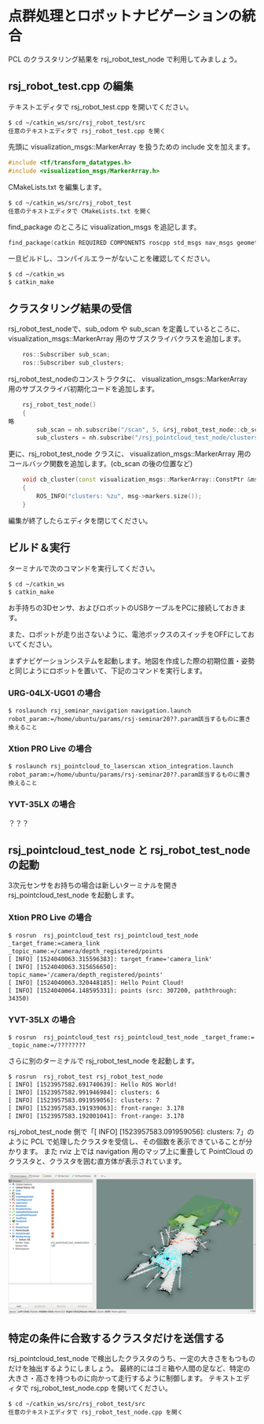 # 点群処理とロボットナビゲーションの統合

PCL のクラスタリング結果を rsj_robot_test_node で利用してみましょう。

## rsj_robot_test.cpp の編集

テキストエディタで rsj_robot_test.cpp を開いてください。

```shell
$ cd ~/catkin_ws/src/rsj_robot_test/src
任意のテキストエディタで rsj_robot_test.cpp を開く
```

先頭に visualization_msgs::MarkerArray を扱うための include 文を加えます。

```c++
#include <tf/transform_datatypes.h>
#include <visualization_msgs/MarkerArray.h>
```

CMakeLists.txt を編集します。

```shell
$ cd ~/catkin_ws/src/rsj_robot_test
任意のテキストエディタで CMakeLists.txt を開く
```

find_package のところに visualization_msgs を追記します。

```c++
find_package(catkin REQUIRED COMPONENTS roscpp std_msgs nav_msgs geometry_msgs sensor_msgs tf visualization_msgs)
```

一旦ビルドし、コンパイルエラーがないことを確認してください。

```shell
$ cd ~/catkin_ws
$ catkin_make
```

## クラスタリング結果の受信

rsj_robot_test_nodeで、sub_odom や sub_scan を定義しているところに、 visualization_msgs::MarkerArray 用のサブスクライバクラスを追加します。

```c++
    ros::Subscriber sub_scan;
    ros::Subscriber sub_clusters;
```

rsj_robot_test_nodeのコンストラクタに、 visualization_msgs::MarkerArray 用のサブスクライバ初期化コードを追加します。

```c++
    rsj_robot_test_node()
    {
略
        sub_scan = nh.subscribe("/scan", 5, &rsj_robot_test_node::cb_scan, this);
        sub_clusters = nh.subscribe("/rsj_pointcloud_test_node/clusters", 5, &rsj_robot_test_node::cb_cluster, this);
```

更に、rsj_robot_test_node クラスに、 visualization_msgs::MarkerArray 用のコールバック関数を追加します。(cb_scan の後の位置など)

```c++
    void cb_cluster(const visualization_msgs::MarkerArray::ConstPtr &msg)
    {
        ROS_INFO("clusters: %zu", msg->markers.size());
    }
```

編集が終了したらエディタを閉じてください。

## ビルド＆実行

ターミナルで次のコマンドを実行してください。

```
$ cd ~/catkin_ws
$ catkin_make
```

お手持ちの3Dセンサ、およびロボットのUSBケーブルをPCに接続しておきます。

また、ロボットが走り出さないように、電池ボックスのスイッチをOFFにしておいてください。

まずナビゲーションシステムを起動します。地図を作成した際の初期位置・姿勢と同じようにロボットを置いて、下記のコマンドを実行します。

### URG-04LX-UG01 の場合
```shell
$ roslaunch rsj_seminar_navigation navigation.launch robot_param:=/home/ubuntu/params/rsj-seminar20??.param該当するものに置き換えること
```

### Xtion PRO Live の場合
```shell
$ roslaunch rsj_pointcloud_to_laserscan xtion_integration.launch robot_param:=/home/ubuntu/params/rsj-seminar20??.param該当するものに置き換えること
```

### YVT-35LX の場合
？？？

## rsj_pointcloud_test_node と rsj_robot_test_node の起動
3次元センサをお持ちの場合は新しいターミナルを開き rsj_pointcloud_test_node を起動します。

### Xtion PRO Live の場合
```shell
$ rosrun  rsj_pointcloud_test rsj_pointcloud_test_node _target_frame:=camera_link _topic_name:=/camera/depth_registered/points
[ INFO] [1524040063.315596383]: target_frame='camera_link'
[ INFO] [1524040063.315656650]: topic_name='/camera/depth_registered/points'
[ INFO] [1524040063.320448185]: Hello Point Cloud!
[ INFO] [1524040064.148595331]: points (src: 307200, paththrough: 34350)
```

### YVT-35LX の場合
```shell
$ rosrun  rsj_pointcloud_test rsj_pointcloud_test_node _target_frame:= _topic_name:=/????????
```

さらに別のターミナルで rsj_robot_test_node を起動します。
```shell
$ rosrun  rsj_robot_test rsj_robot_test_node 
[ INFO] [1523957582.691740639]: Hello ROS World!
[ INFO] [1523957582.991946984]: clusters: 6
[ INFO] [1523957583.091959056]: clusters: 7
[ INFO] [1523957583.191939063]: front-range: 3.178
[ INFO] [1523957583.192001041]: front-range: 3.178
```

rsj_robot_test_node 側で「[ INFO] [1523957583.091959056]: clusters: 7」のように PCL で処理したクラスタを受信し、その個数を表示できていることが分かります。
また rviz 上では navigation 用のマップ上に重畳して PointCloud のクラスタと、クラスタを囲む直方体が表示されています。

![XtionViewNavigation](images/xtion_view_navigation.png)

## 特定の条件に合致するクラスタだけを送信する

rsj_pointcloud_test_node で検出したクラスタのうち、一定の大きさをもつものだけを抽出するようにしましょう。
最終的にはゴミ箱や人間の足など、特定の大きさ・高さを持つものに向かって走行するように制御します。
テキストエディタで rsj_robot_test_node.cpp を開いてください。

```shell
$ cd ~/catkin_ws/src/rsj_robot_test/src
任意のテキストエディタで rsj_robot_test_node.cpp を開く
```
